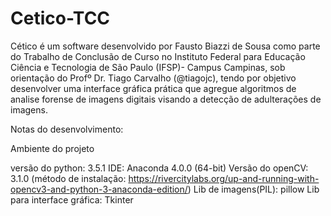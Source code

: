 # Cetico-TCC

Cético é um software desenvolvido por Fausto Biazzi de Sousa como parte do Trabalho de Conclusão de Curso no Instituto Federal para Educação Ciência e Tecnologia de São Paulo (IFSP)- Campus Campinas, sob orientação do Profº Dr. Tiago Carvalho (@tiagojc), tendo por objetivo desenvolver uma interface gráfica prática que agregue algoritmos de analise forense de imagens digitais visando a detecção de adulterações de imagens.

Notas do desenvolvimento:

Ambiente do projeto

versão do python: 3.5.1 
IDE: Anaconda 4.0.0 (64-bit)
Versão do openCV: 3.1.0 (método de instalação: https://rivercitylabs.org/up-and-running-with-opencv3-and-python-3-anaconda-edition/) 
Lib de imagens(PIL): pillow
Lib para interface gráfica: Tkinter


